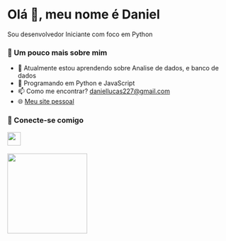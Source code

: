 # Olá 👋, meu nome é Daniel

Sou desenvolvedor Iniciante com foco em Python

### 💫 Um pouco mais sobre mim

- 🌱 Atualmente estou aprendendo sobre Analise de dados, e banco de dados
- 💬 Programando em Python e JavaScript
- 📫 Como me encontrar? daniellucas227@gmail.com
- 🌐 [Meu site pessoal](https://danielabdam.com.br/)

### 👥 Conecte-se comigo

<a href="https://www.linkedin.com/in/daniel-lucas-227ts/" target="_blank"><img src="https://img.shields.io/badge/linkedin-%230077B5.svg?style=for-the-badge&logo=linkedin&logoColor=white" style="margin-bottom: 4px;" height="30px" target="_blank"></a>


<div>
    <a href="https://github.com/danielabdam>
    <img height="180em" src="https://github-readme-stats.vercel.app/api/top-langs/?username=danielabdam&layout=compact&langs_count=7&theme=tokyonight />

<div>
  <a href="https://github.com/danielabdam">
  <img height="180em" src="https://github-readme-stats.vercel.app/api?username=danielabdam&count_private=true&show_icons=true&theme=dark&hide=prs,contribs"/>

